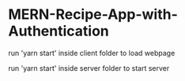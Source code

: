 # MERN-Recipe-App-with-Authentication

run 'yarn start' inside client folder to load webpage

run 'yarn start' inside server folder to start server 
